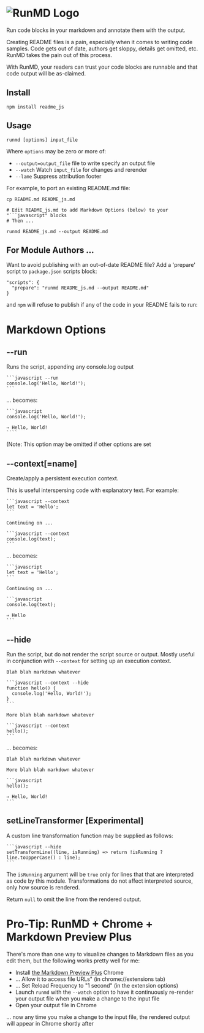 # ![RunMD Logo](http://i.imgur.com/cJKo6bU.png)

Run code blocks in your markdown and annotate them with the output.

Creating README files is a pain, especially when it comes to writing code
samples.  Code gets out of date, authors get sloppy, details get omitted, etc.
RunMD takes the pain out of this process.

With RunMD, your readers can trust your code blocks are runnable and that code
output will be as-claimed.

## Install

```shell
npm install readme_js
```

## Usage

`runmd [options] input_file`

Where `options` may be zero or more of:
  * `--output=output_file` file to write specify an output file
  * `--watch` Watch `input_file` for changes and rerender
  * `--lame` Suppress attribution footer

For example, to port an existing README.md file:

```shell
cp README.md README_js.md

# Edit README_js.md to add Markdown Options (below) to your "```javascript" blocks
# Then ...

runmd README_js.md --output README.md
```

## For Module Authors ...

Want to avoid publishing with an out-of-date README file?  Add a 'prepare'
script to `package.json` scripts block:

    "scripts": {
      "prepare": "runmd README_js.md --output README.md"
    }

and `npm` will refuse to publish if any of the code in your
README fails to run:


# Markdown Options

## --run

Runs the script, appending any console.log output

    ```javascript --run
    console.log('Hello, World!');
    ```

... becomes:

    ```javascript
    console.log('Hello, World!');

    ⇒ Hello, World!
    ````

(Note: This option may be omitted if other options are set

## --context[=name]

Create/apply a persistent execution context.

This is useful interspersing code with explanatory text.  For example:

    ```javascript --context
    let text = 'Hello';
    ```

    Continuing on ...

    ```javascript --context
    console.log(text);
    ```

... becomes:

    ```javascript
    let text = 'Hello';
    ```

    Continuing on ...

    ```javascript
    console.log(text);

    ⇒ Hello
    ```

## --hide

Run the script, but do not render the script source or output.  Mostly useful
in conjunction with `--context` for setting up an execution context.

    Blah blah markdown whatever

    ```javascript --context --hide
    function hello() {
      console.log('Hello, World!');
    }
    ```

    More blah blah markdown whatever

    ```javascript --context
    hello();
    ```

... becomes:

    Blah blah markdown whatever

    More blah blah markdown whatever

    ```javascript
    hello();

    ⇒ Hello, World!
    ```

## setLineTransformer [Experimental]

A custom line transformation function may be supplied as follows:

    ```javascript --hide
    setTransformLine((line, isRunning) => return !isRunning ? line.toUpperCase() : line);
    ```

The `isRunning` argument will be `true` only for lines that that are
interpreted as code by this module.  Transformations do not affect interpreted source, only how source is rendered.

Return `null` to omit the line from the rendered output.

# Pro-Tip: RunMD + Chrome + Markdown Preview Plus

There's more than one way to visualize changes to Markdown files as you edit
them, but
the following works pretty well for me:

  * Install [the Markdown Preview Plus](https://goo.gl/iDhAL) Chrome
  * ... Allow it to access file URLs" (in chrome://extensions tab)
  * ... Set Reload Frequency to "1 second" (in the extension options)
  * Launch `runmd` with the `--watch` option to have it continuously re-render your output file when you make a change to the input file
  * Open your output file in Chrome

... now any time you make a change to the input file, the rendered output will appear in Chrome shortly after

